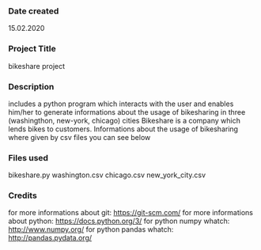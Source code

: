 ### Date created
15.02.2020

### Project Title
bikeshare project

### Description
includes a python program which interacts with the user and enables him/her to generate informations
about the usage of bikesharing in three (washingthon, new-york, chicago) cities
Bikeshare is a company which lends bikes to customers. Informations about the usage of bikesharing where given by csv files you can see below

### Files used
bikeshare.py
washington.csv
chicago.csv
new_york_city.csv

### Credits
for more informations about git:  https://git-scm.com/
for more informations about python:  https://docs.python.org/3/
for python numpy whatch: http://www.numpy.org/
for python pandas whatch: http://pandas.pydata.org/


